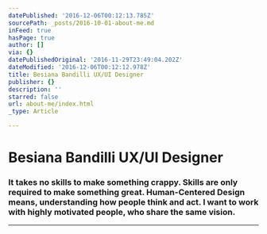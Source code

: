 ```yaml
---
datePublished: '2016-12-06T00:12:13.785Z'
sourcePath: _posts/2016-10-01-about-me.md
inFeed: true
hasPage: true
author: []
via: {}
datePublishedOriginal: '2016-11-29T23:49:04.202Z'
dateModified: '2016-12-06T00:12:12.978Z'
title: Besiana Bandilli UX/UI Designer
publisher: {}
description: ''
starred: false
url: about-me/index.html
_type: Article

---
```

# Besiana Bandilli UX/UI Designer

### It takes no skills to make something crappy. Skills are only required to make something great. Human-Centered Design means, understanding how people think and act. I want to work with highly motivated people, who share the same vision.

---